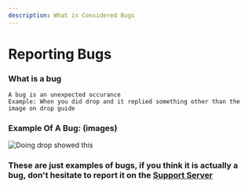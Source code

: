 ```yaml
---
description: What is Considered Bugs
---
```


# Reporting Bugs

### What is a bug

```
A bug is an unexpected occurance 
Example: When you did drop and it replied something other than the image on drop guide
```

### Example Of A Bug: (images)

![Doing drop showed this](https://cdn.discordapp.com/attachments/865155394112454686/885156016436682792/Screen\_Shot\_2021-09-08\_at\_21.28.48.png)

### These are just examples of bugs, if you think it is actually a bug, don't hesitate to report it on the [Support Server](https://discord.gg/eRTx6p58Dv)
